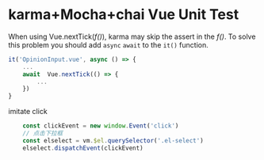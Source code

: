 # karma+Mocha+chai Vue Unit Test

When using Vue.nextTick(*f()*), karma may skip the assert in the *f()*.
To solve this problem you should add `async` `await` to the `it()` function.

```javascript
it('OpinionInput.vue', async () => {
    ...
    await  Vue.nextTick(() => {
        ...
    })
}
```

imitate click

```javascript
    const clickEvent = new window.Event('click')
    // 点击下拉框
    const elselect = vm.$el.querySelector('.el-select')
    elselect.dispatchEvent(clickEvent)
```
